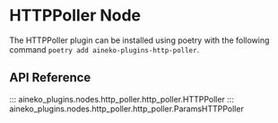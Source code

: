 # HTTPPoller Node

The HTTPPoller plugin can be installed using poetry with the following command `poetry add aineko-plugins-http-poller`.

## API Reference

::: aineko_plugins.nodes.http_poller.http_poller.HTTPPoller
::: aineko_plugins.nodes.http_poller.http_poller.ParamsHTTPPoller
